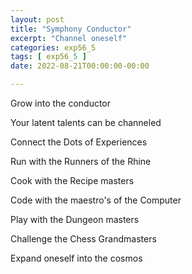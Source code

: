 ```yaml
---
layout: post
title: "Symphony Conductor"
excerpt: "Channel oneself"
categories: exp56_5
tags: [ exp56_5 ]
date: 2022-08-21T00:00:00-00:00

---
```


Grow into the conductor

Your latent talents can be channeled

Connect the Dots of Experiences

Run with the Runners of the Rhine

Cook with the Recipe masters

Code with the maestro's of the Computer

Play with the Dungeon masters

Challenge the Chess Grandmasters

Expand oneself into the cosmos
